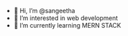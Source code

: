 - 👋 Hi, I’m @sangeetha
- 👀 I’m interested in web development
- 🌱 I’m currently learning MERN STACK 

<!---
sangeetha2521/sangeetha2521 is a ✨ special ✨ repository because its `README.md` (this file) appears on your GitHub profile.
You can click the Preview link to take a look at your changes.
--->
